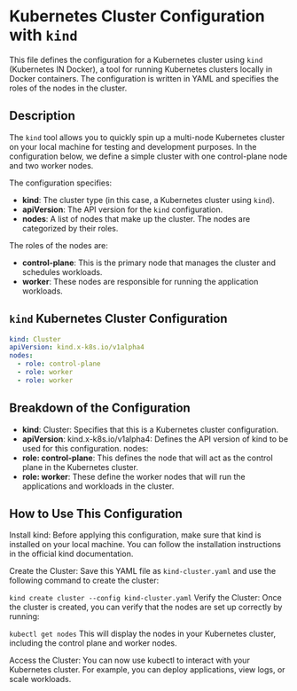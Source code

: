 # Kubernetes Cluster Configuration with `kind`

This file defines the configuration for a Kubernetes cluster using `kind` (Kubernetes IN Docker), a tool for running Kubernetes clusters locally in Docker containers. The configuration is written in YAML and specifies the roles of the nodes in the cluster.

## Description

The `kind` tool allows you to quickly spin up a multi-node Kubernetes cluster on your local machine for testing and development purposes. In the configuration below, we define a simple cluster with one control-plane node and two worker nodes.

The configuration specifies:

- **kind**: The cluster type (in this case, a Kubernetes cluster using `kind`).
- **apiVersion**: The API version for the `kind` configuration.
- **nodes**: A list of nodes that make up the cluster. The nodes are categorized by their roles.

The roles of the nodes are:
- **control-plane**: This is the primary node that manages the cluster and schedules workloads.
- **worker**: These nodes are responsible for running the application workloads.

## `kind` Kubernetes Cluster Configuration

```yaml
kind: Cluster
apiVersion: kind.x-k8s.io/v1alpha4
nodes:
  - role: control-plane
  - role: worker
  - role: worker
```


## Breakdown of the Configuration
- **kind**: Cluster: Specifies that this is a Kubernetes cluster configuration.
- **apiVersion**: kind.x-k8s.io/v1alpha4: Defines the API version of kind to be used for this configuration.
nodes:
- **role: control-plane**: This defines the node that will act as the control plane in the Kubernetes cluster.
- **role: worker**: These define the worker nodes that will run the applications and workloads in the cluster.

## How to Use This Configuration
Install kind: Before applying this configuration, make sure that kind is installed on your local machine. You can follow the installation instructions in the official kind documentation.

Create the Cluster: Save this YAML file as `kind-cluster.yaml` and use the following command to create the cluster:

`kind create cluster --config kind-cluster.yaml`
Verify the Cluster: Once the cluster is created, you can verify that the nodes are set up correctly by running:


`kubectl get nodes`
This will display the nodes in your Kubernetes cluster, including the control plane and worker nodes.

Access the Cluster: You can now use kubectl to interact with your Kubernetes cluster. For example, you can deploy applications, view logs, or scale workloads.